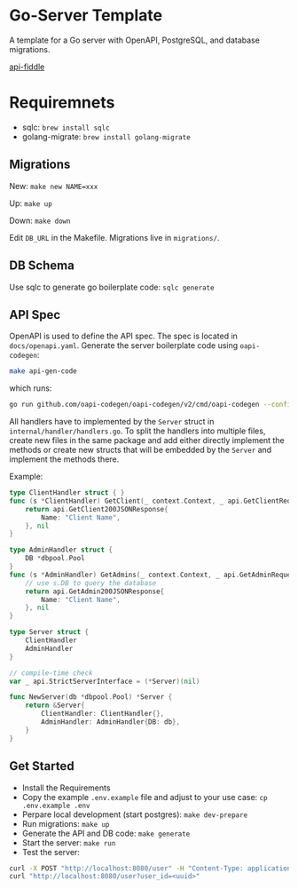 # Go-Server Template

A template for a Go server with OpenAPI, PostgreSQL, and database migrations.

[api-fiddle](https://api.api-fiddle.com/v1/public/resources/oas_api_3_1/tommys-organization-wzn/yellow-sheep-yssp)

# Requiremnets

- sqlc: `brew install sqlc`
- golang-migrate: `brew install golang-migrate`

## Migrations

New: `make new NAME=xxx`

Up: `make up`

Down: `make down`

Edit `DB_URL` in the Makefile. Migrations live in `migrations/`.

## DB Schema

Use sqlc to generate go boilerplate code: `sqlc generate`

## API Spec

OpenAPI is used to define the API spec. The spec is located in `docs/openapi.yaml`.
Generate the server boilerplate code using `oapi-codegen`:

```bash
make api-gen-code
```

which runs:

```bash
go run github.com/oapi-codegen/oapi-codegen/v2/cmd/oapi-codegen --config=oapi-codegen.yaml docs/openapi.yaml
```

All handlers have to implemented by the `Server` struct in `internal/handler/handlers.go`.
To split the handlers into multiple files, create new files in the same package and add either directly implement the methods or create new structs that will be embedded by the `Server` and implement the methods there.

Example:

```go
type ClientHandler struct { }
func (s *ClientHandler) GetClient(_ context.Context, _ api.GetClientRequestObject) (api.GetClientResponseObject, error) {
	return api.GetClient200JSONResponse{
		Name: "Client Name",
	}, nil
}

type AdminHandler struct {
    DB *dbpool.Pool
}
func (s *AdminHandler) GetAdmins(_ context.Context, _ api.GetAdminRequestObject) (api.GetAdminResponseObject, error) {
    // use s.DB to query the database
	return api.GetAdmin200JSONResponse{
		Name: "Client Name",
	}, nil
}

type Server struct {
    ClientHandler
    AdminHandler
}

// compile-time check
var _ api.StrictServerInterface = (*Server)(nil)

func NewServer(db *dbpool.Pool) *Server {
    return &Server{
        ClientHandler: ClientHandler{},
        AdminHandler: AdminHandler{DB: db},
    }
}
```

## Get Started

- Install the Requirements
- Copy the example `.env.example` file and adjust to your use case: `cp .env.example .env`
- Perpare local development (start postgres): `make dev-prepare`
- Run migrations: `make up`
- Generate the API and DB code: `make generate`
- Start the server: `make run`
- Test the server:

```bash
curl -X POST "http://localhost:8080/user" -H "Content-Type: application/json" -d '{"first_name": "John", "last_name": "Doe", "email": "john.doe@example.com"}'
curl "http://localhost:8080/user?user_id=<uuid>"
```
